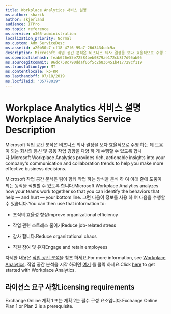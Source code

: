 ```yaml
---
title: Workplace Analytics 서비스 설명
ms.author: sharik
author: skjerland
audience: ITPro
ms.topic: reference
ms.service: o365-administration
localization_priority: Normal
ms.custom: Adm_ServiceDesc
ms.assetid: a20b50c7-cf18-47f6-99a7-26d3434cdc9a
description: Microsoft 작업 공간 분석은 비즈니스 의사 결정을 보다 효율적으로 수행 하는 데 도움이 되는 회사의 통신 및 공동 작업 경향을 다양 하 게 수행할 수 있도록 합니다.
ms.openlocfilehash: feab626e55e72584beb0879ae172cb8f7d95ab05
ms.sourcegitcommit: 96dc758c790ddaf05f5c2b836451b417729cf119
ms.translationtype: MT
ms.contentlocale: ko-KR
ms.lasthandoff: 07/18/2019
ms.locfileid: "35778019"
---
```

# <a name="workplace-analytics-service-description"></a><span data-ttu-id="9a941-103">Workplace Analytics 서비스 설명</span><span class="sxs-lookup"><span data-stu-id="9a941-103">Workplace Analytics Service Description</span></span>

<span data-ttu-id="9a941-104">Microsoft 작업 공간 분석은 비즈니스 의사 결정을 보다 효율적으로 수행 하는 데 도움이 되는 회사의 통신 및 공동 작업 경향을 다양 하 게 수행할 수 있도록 합니다.</span><span class="sxs-lookup"><span data-stu-id="9a941-104">Microsoft Workplace Analytics provides rich, actionable insights into your company's communication and collaboration trends to help you make more effective business decisions.</span></span>
  
<span data-ttu-id="9a941-105">Microsoft 작업 공간 분석은 팀이 함께 작업 하는 방식을 분석 하 여 아래 줄에 도움이 되는 동작을 식별할 수 있도록 합니다.</span><span class="sxs-lookup"><span data-stu-id="9a941-105">Microsoft Workplace Analytics analyzes how your teams work together so that you can identify the behaviors that help — and hurt — your bottom line.</span></span> <span data-ttu-id="9a941-106">그런 다음이 정보를 사용 하 여 다음을 수행할 수 있습니다.</span><span class="sxs-lookup"><span data-stu-id="9a941-106">You can then use that information to:</span></span> 
  
- <span data-ttu-id="9a941-107">조직의 효율성 향상</span><span class="sxs-lookup"><span data-stu-id="9a941-107">Improve organizational efficiency</span></span>
    
- <span data-ttu-id="9a941-108">작업 관련 스트레스 줄이기</span><span class="sxs-lookup"><span data-stu-id="9a941-108">Reduce job-related stress</span></span>
    
- <span data-ttu-id="9a941-109">감사 합니다.</span><span class="sxs-lookup"><span data-stu-id="9a941-109">Reduce organizational chaos</span></span>
    
- <span data-ttu-id="9a941-110">직원 참여 및 유지</span><span class="sxs-lookup"><span data-stu-id="9a941-110">Engage and retain employees</span></span>
    
<span data-ttu-id="9a941-111">자세한 내용은 [작업 공간 분석](https://go.microsoft.com/fwlink/?linkid=852492)을 참조 하세요.</span><span class="sxs-lookup"><span data-stu-id="9a941-111">For more information, see [Workplace Analytics](https://go.microsoft.com/fwlink/?linkid=852492).</span></span> <span data-ttu-id="9a941-112">작업 공간 분석을 시작 하려면 [여기](https://docs.microsoft.com/en-us/workplace-analytics/overview/get-started) 를 클릭 하세요.</span><span class="sxs-lookup"><span data-stu-id="9a941-112">Click [here](https://docs.microsoft.com/en-us/workplace-analytics/overview/get-started) to get started with Workplace Analytics.</span></span> 
  
## <a name="licensing-requirements"></a><span data-ttu-id="9a941-113">라이선스 요구 사항</span><span class="sxs-lookup"><span data-stu-id="9a941-113">Licensing requirements</span></span>

<span data-ttu-id="9a941-114">Exchange Online 계획 1 또는 계획 2는 필수 구성 요소입니다.</span><span class="sxs-lookup"><span data-stu-id="9a941-114">Exchange Online Plan 1 or Plan 2 is a prerequisite.</span></span>